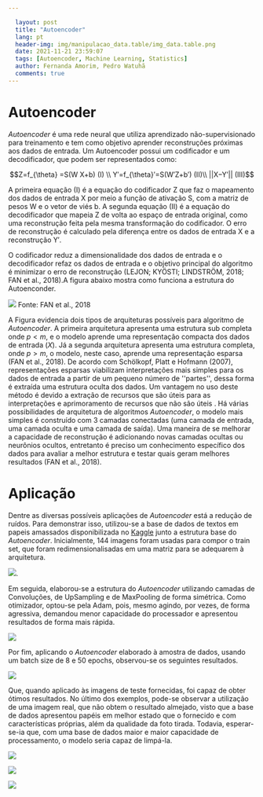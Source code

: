 ```yaml
---

  layout: post
  title: "Autoencoder"
  lang: pt
  header-img: img/manipulacao_data.table/img_data.table.png
  date: 2021-11-21 23:59:07
  tags: [Autoencoder, Machine Learning, Statistics]
  author: Fernanda Amorim, Pedro Watuhã
  comments: true
---
```


# Autoencoder

*Autoencoder* é uma rede neural que utiliza aprendizado não-supervisionado para treinamento e tem como objetivo aprender reconstruções próximas aos dados de entrada. Um Autoencoder possui um codificador e um decodificador, que podem ser representados como:

$$Z=f_{\theta} =S(W X+b) (I) \\
Y′=f_{\theta}′=S(W′Z+b′) (II)\\
||X−Y′|| (III)$$

A primeira equação (I) é a equação do codificador Z que faz o mapeamento dos dados de entrada X por meio a função de ativação S, com a matriz de pesos W e o vetor de viés b. A segunda equação (II) é a equação do decodificador que mapeia Z de volta ao espaço de entrada original, como uma reconstrução feita pela mesma transformação do  codificador.  O  erro  de  reconstrução  é  calculado  pela  diferença  entre  os  dados  de entrada X e a reconstrução Y′.


O codificador reduz a dimensionalidade dos dados de entrada e o decodificador refaz os dados de entrada e o objetivo principal do algoritmo é minimizar o erro de reconstrução (LEJON; KYÖSTI; LINDSTRÖM, 2018; FAN et al., 2018).A figura abaixo mostra como funciona a estrutura do Autoenconder.


![](https://i.imgur.com/7BoQhex.png)
Fonte: FAN et al., 2018






A Figura  evidencia dois tipos de arquiteturas possíveis para algoritmo de *Autoencoder*. A primeira arquitetura apresenta uma estrutura sub completa onde $p < m$, e o modelo aprende uma representação compacta dos dados de entrada ($X$). Já a segunda arquitetura apresenta uma estrutura completa, onde $p > m$, o modelo, neste caso, aprende uma representação esparsa (FAN et al., 2018). De acordo com  Schölkopf, Platt e Hofmann (2007), representações esparsas viabilizam interpretações mais simples para os dados de entrada a partir de um pequeno número de ''partes'', dessa forma é extraída uma estrutura oculta dos dados. Um vantagem no uso deste método é devido a extração de recursos que são úteis para as interpretações e aprimoramento de recursos que não são úteis . Há várias possibilidades de arquitetura de algoritmos *Autoencoder*, o modelo mais simples é construído com 3 camadas conectadas (uma camada de entrada, uma camada oculta e uma camada de saída). Uma maneira de se melhorar a capacidade de reconstrução é adicionando novas camadas ocultas ou neurônios ocultos, entretanto é preciso um conhecimento específico dos dados para avaliar a melhor estrutura e testar quais geram melhores resultados (FAN et al., 2018).

# Aplicação

Dentre as diversas possíveis aplicações de *Autoencoder* está a redução de ruídos. Para demonstrar isso, utilizou-se a base de dados de textos em papeis amassados disponibilizada no [Kaggle](https://www.kaggle.com/c/denoising-dirty-documents/data) junto a estrutura base do *Autoencoder*. Inicialmente, 144 imagens foram usadas para compor o train set, que foram redimensionalisadas em uma matriz para se adequarem à arquitetura.

![](https://i.imgur.com/vwa60wZ.png).

Em seguida, elaborou-se a estrutura do *Autoencoder* utilizando camadas de Convoluções, de UpSampling e de MaxPooling de forma simétrica. Como otimizador, optou-se pela Adam, pois, mesmo agindo, por vezes, de forma agressiva, demandou menor capacidade do processador e apresentou resultados de forma mais rápida.

![](https://i.imgur.com/eCdBNXj.png)

Por fim, aplicando o *Autoencoder* elaborado à amostra de dados, usando um batch size de 8 e 50 epochs, observou-se os seguintes resultados.

![](https://i.imgur.com/MIdSPLe.png)

Que, quando aplicado às imagens de teste fornecidas, foi capaz de obter ótimos resultados. No último dos exemplos, pode-se observar a utilização de uma imagem real, que não obtem o resultado almejado, visto que a base de dados apresentou papéis em melhor estado que o fornecido e com características próprias, além da qualidade da foto tirada. Todavia, esperar-se-ia que, com uma base de dados maior e maior capacidade de processamento, o modelo seria capaz de limpá-la.

![](https://i.imgur.com/VlX7Adx.png)

![](https://i.imgur.com/rFsE0DM.png)

![](https://i.imgur.com/84J2FRZ.png)
